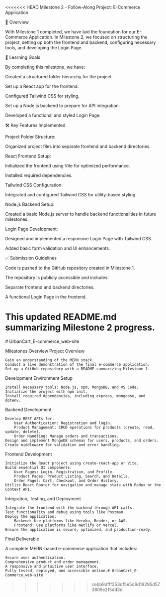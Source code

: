 <<<<<<< HEAD
Milestone 2 - Follow-Along Project: E-Commerce Application

🚀 Overview

With Milestone 1 completed, we have laid the foundation for our E-Commerce Application. In Milestone 2, we focused on structuring the project, setting up both the frontend and backend, configuring necessary tools, and developing the Login Page.

🎯 Learning Goals

By completing this milestone, we have:

Created a structured folder hierarchy for the project.

Set up a React app for the frontend.

Configured Tailwind CSS for styling.

Set up a Node.js backend to prepare for API integration.

Developed a functional and styled Login Page.

🛠 Key Features Implemented

Project Folder Structure:

Organized project files into separate frontend and backend directories.

React Frontend Setup:

Initialized the frontend using Vite for optimized performance.

Installed required dependencies.

Tailwind CSS Configuration:

Integrated and configured Tailwind CSS for utility-based styling.

Node.js Backend Setup:

Created a basic Node.js server to handle backend functionalities in future milestones.

Login Page Development:

Designed and implemented a responsive Login Page with Tailwind CSS.

Added basic form validation and UI enhancements.

✅ Submission Guidelines

Code is pushed to the GitHub repository created in Milestone 1.

The repository is publicly accessible and includes:

Separate frontend and backend directories.

A functional Login Page in the frontend.

This updated README.md summarizing Milestone 2 progress.
=======
﻿# UrbanCart_E-commerce_web-site


Milestones Overview
Project Overview

    Gain an understanding of the MERN stack.
    Conduct a live demonstration of the final e-commerce application.
    Set up a GitHub repository with a README summarizing Milestone 1.

Development Environment Setup

    Install necessary tools: Node.js, npm, MongoDB, and VS Code.
    Initialize the project with npm init.
    Install required dependencies, including express, mongoose, and dotenv.

Backend Development

    Develop REST APIs for:
        User Authentication: Registration and login.
        Product Management: CRUD operations for products (create, read, update, delete).
        Order Handling: Manage orders and transactions.
    Design and implement MongoDB schemas for users, products, and orders.
    Create middleware for validation and error handling.

Frontend Development

    Initialize the React project using create-react-app or Vite.
    Build essential UI components:
        User Pages: Login, Registration, and Profile.
        Product Pages: Product Listing, Search, and Details.
        Order Pages: Cart, Checkout, and Order History.
    Utilize React Router for navigation and manage state with Redux or the Context API.

Integration, Testing, and Deployment

    Integrate the frontend with the backend through API calls.
    Test functionality and debug using tools like Postman.
    Deploy the application:
        Backend: Use platforms like Heroku, Render, or AWS.
        Frontend: Use platforms like Netlify or Vercel.
    Ensure the application is secure, optimized, and production-ready.

Final Deliverable

A complete MERN-based e-commerce application that includes:

    Secure user authentication.
    Comprehensive product and order management.
    A responsive and intuitive user interface.
    Fully tested, deployed, and accessible online.# UrbanCart_E-Commerce_web-site

>>>>>>> cebb8dfff253df5e5d6d19295d573805e2f5dd3d
